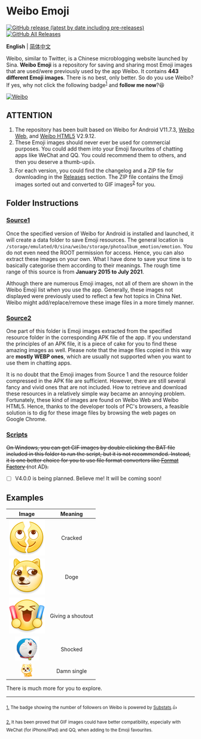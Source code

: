 # Weibo Emoji

[![GitHub release (latest by date including pre-releases)](https://img.shields.io/github/v/release/ArvinZJC/WeiboEmoji?include_prereleases)](../../releases)
[![GitHub All Releases](https://img.shields.io/github/downloads/ArvinZJC/WeiboEmoji/total)](../../releases)

**English** | [简体中文](./README-zhCN.md)

Weibo, similar to Twitter, is a Chinese microblogging website launched by Sina. **Weibo Emoji** is a repository for saving and sharing most Emoji images that are used/were previously used by the app Weibo. It contains **443 different Emoji images**. There is no best, only better. So do you use Weibo? If yes, why not click the following badge<sup id="source1">[1](#footnote1)</sup> and **follow me now**?😆

[![Weibo](https://img.shields.io/badge/dynamic/json?logo=sina-weibo&label=Weibo+Followers&color=ff8200&query=%24.data.totalSubs&url=https%3A%2F%2Fapi.spencerwoo.com%2Fsubstats%2F%3Fsource%3Dweibo%26queryKey%3D3218812301&longCache=true)](https://weibo.com/u/3218812301)

## ATTENTION

1. The repository has been built based on Weibo for Android V11.7.3, [Weibo Web](https://weibo.com/), and [Weibo HTML5](https://m.weibo.cn/) V2.9.12.
2. These Emoji images should never ever be used for commercial purposes. You could add them into your Emoji favourites of chatting apps like WeChat and QQ. You could recommend them to others, and then you deserve a thumb-up👍.
3. For each version, you could find the changelog and a ZIP file for downloading in the [Releases](../../releases) section. The ZIP file contains the Emoji images sorted out and converted to GIF images<sup id="source2">[2](#footnote2)</sup> for you.

## Folder Instructions

### [Source1](./Source1)

Once the specified version of Weibo for Android is installed and launched, it will create a data folder to save Emoji resources. The general location is `/storage/emulated/0/sina/weibo/storage/photoalbum_emotion/emotion`. You do not even need the ROOT permission for access. Hence, you can also extract these images on your own. What I have done to save your time is to basically categorise them according to their meanings. The rough time range of this source is from **January 2015 to July 2021**.

Although there are numerous Emoji images, not all of them are shown in the Weibo Emoji list when you use the app. Generally, these images not displayed were previously used to reflect a few hot topics in China Net. Weibo might add/replace/remove these image files in a more timely manner.

### [Source2](./Source2)

One part of this folder is Emoji images extracted from the specified resource folder in the corresponding APK file of the app. If you understand the principles of an APK file, it is a piece of cake for you to find these amazing images as well. Please note that the image files copied in this way are **mostly WEBP ones**, which are usually not supported when you want to use them in chatting apps.

It is no doubt that the Emoji images from Source 1 and the resource folder compressed in the APK file are sufficient. However, there are still several fancy and vivid ones that are not included. How to retrieve and download these resources in a relatively simple way became an annoying problem. Fortunately, these kind of images are found on Weibo Web and Weibo HTML5. Hence, thanks to the developer tools of PC's browsers, a feasible solution is to dig for these image files by browsing the web pages on Google Chrome.

### [Scripts](./Scripts)

~~On Windows, you can get GIF images by double clicking the BAT file included in this folder to run the script, but it is not recommended. Instead, it is one better choice for you to use file format converters like [Format Factory](http://www.pcgeshi.com/) (~~not AD~~).~~

- [ ] V4.0.0 is being planned. Believe me! It will be coming soon!

## Examples

| Image | Meaning |
| :--: | :--: |
| ![202011_liekai_mobile.png](./Source1/微博“黄脸”/202011_liekai_mobile.png) | Cracked |
| ![2018_doge_mobile.png](./Source1/微博“黄脸”/2018_doge_mobile.png) | Doge |
| ![moren_dacall_mobile.png](./Source1/微博“黄脸”/moren_dacall_mobile.png) | Giving a shoutout |
| ![dorachijing_mobile.png](./Source1/哆啦A梦/dorachijing_mobile.png) | Shocked |
| ![2021_alongdog_org.png](./Source2/两大虐狗节_补充/2021_alongdog_org.png) | Damn single |

There is much more for you to explore.

****

<sub id="footnote1">[1.](#source1) The badge showing the number of followers on Weibo is powered by [Substats](https://github.com/spencerwooo/Substats).👍</sub>

<sub id="footnote2">[2.](#source2) It has been proved that GIF images could have better compatibility, especially with WeChat (for iPhone/iPad) and QQ, when adding to the Emoji favourites.</sub>
